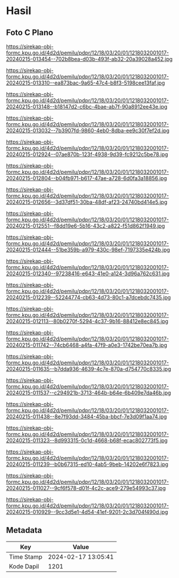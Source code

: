 # Hasil

## Foto C Plano

https://sirekap-obj-formc.kpu.go.id/4d2d/pemilu/pdpr/12/18/03/20/01/1218032001017-20240215-013454--702b8bea-d03b-493f-ab32-20a39028a452.jpg

https://sirekap-obj-formc.kpu.go.id/4d2d/pemilu/pdpr/12/18/03/20/01/1218032001017-20240215-013310--ea873bac-9a65-47c4-b8f3-5198cee13faf.jpg

https://sirekap-obj-formc.kpu.go.id/4d2d/pemilu/pdpr/12/18/03/20/01/1218032001017-20240215-013148--b18147d2-c6bc-4bae-ab7f-90a8912ee43e.jpg

https://sirekap-obj-formc.kpu.go.id/4d2d/pemilu/pdpr/12/18/03/20/01/1218032001017-20240215-013032--7b3907fd-9860-4eb0-8dba-ee9c30f7ef2d.jpg

https://sirekap-obj-formc.kpu.go.id/4d2d/pemilu/pdpr/12/18/03/20/01/1218032001017-20240215-012924--07ae870b-123f-4938-9d39-fc9212c5be78.jpg

https://sirekap-obj-formc.kpu.go.id/4d2d/pemilu/pdpr/12/18/03/20/01/1218032001017-20240215-012804--b04fb971-b617-47ae-a728-6d0fa3a18856.jpg

https://sirekap-obj-formc.kpu.go.id/4d2d/pemilu/pdpr/12/18/03/20/01/1218032001017-20240215-012656--3d37df51-30ba-48df-af23-24740bd414e5.jpg

https://sirekap-obj-formc.kpu.go.id/4d2d/pemilu/pdpr/12/18/03/20/01/1218032001017-20240215-012551--f8dd19e6-5b16-43c2-a822-f51d862f1949.jpg

https://sirekap-obj-formc.kpu.go.id/4d2d/pemilu/pdpr/12/18/03/20/01/1218032001017-20240215-012444--51be359b-a979-430c-98ef-7197335e424b.jpg

https://sirekap-obj-formc.kpu.go.id/4d2d/pemilu/pdpr/12/18/03/20/01/1218032001017-20240215-012340--97238416-e643-41e0-a124-3d96a762c631.jpg

https://sirekap-obj-formc.kpu.go.id/4d2d/pemilu/pdpr/12/18/03/20/01/1218032001017-20240215-012239--52244774-cb63-4d73-80c1-a7dcebdc7435.jpg

https://sirekap-obj-formc.kpu.go.id/4d2d/pemilu/pdpr/12/18/03/20/01/1218032001017-20240215-012113--80b0270f-5294-4c37-9b16-88412e8ec845.jpg

https://sirekap-obj-formc.kpu.go.id/4d2d/pemilu/pdpr/12/18/03/20/01/1218032001017-20240215-011742--74cb6468-a4fa-47f9-a0e3-1742be70ea7b.jpg

https://sirekap-obj-formc.kpu.go.id/4d2d/pemilu/pdpr/12/18/03/20/01/1218032001017-20240215-011635--b7dda936-4639-4c7e-870a-d754770c8335.jpg

https://sirekap-obj-formc.kpu.go.id/4d2d/pemilu/pdpr/12/18/03/20/01/1218032001017-20240215-011537--c294921b-3713-464b-b64e-6b409e7da46b.jpg

https://sirekap-obj-formc.kpu.go.id/4d2d/pemilu/pdpr/12/18/03/20/01/1218032001017-20240215-011438--8e7f93dd-3484-45ba-bbcf-7e3d09f1aa74.jpg

https://sirekap-obj-formc.kpu.go.id/4d2d/pemilu/pdpr/12/18/03/20/01/1218032001017-20240215-011323--8d993315-0c1d-4668-b68f-ecac802773f5.jpg

https://sirekap-obj-formc.kpu.go.id/4d2d/pemilu/pdpr/12/18/03/20/01/1218032001017-20240215-011239--b0b67315-ed10-4ab5-9beb-14202e6f7823.jpg

https://sirekap-obj-formc.kpu.go.id/4d2d/pemilu/pdpr/12/18/03/20/01/1218032001017-20240215-011027--9cf6f578-d01f-4c2c-ace9-279e54993c37.jpg

https://sirekap-obj-formc.kpu.go.id/4d2d/pemilu/pdpr/12/18/03/20/01/1218032001017-20240215-010929--9cc3d5e1-4d54-41ef-9201-2c3d704f490d.jpg


## Metadata

| Key        | Value               |
| ---------- | ------------------- |
| Time Stamp | 2024-02-17 13:05:41 |
| Kode Dapil | 1201                |



